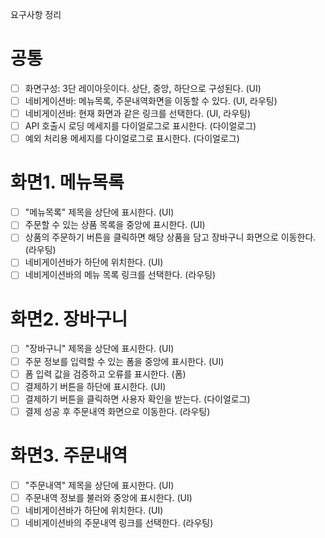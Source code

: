 요구사항 정리

# 공통

- [ ] 화면구성: 3단 레이아웃이다. 상단, 중앙, 하단으로 구성된다. (UI)
- [ ] 네비게이션바: 메뉴목록, 주문내역화면을 이동할 수 있다. (UI, 라우팅)
- [ ] 네비게이션바: 현재 화면과 같은 링크를 선택한다. (UI, 라우팅)
- [ ] API 호출시 로딩 메세지를 다이얼로그로 표시한다. (다이얼로그)
- [ ] 예외 처리용 메세지를 다이얼로그로 표시한다. (다이얼로그)

# 화면1. 메뉴목록

- [ ] "메뉴목록" 제목을 상단에 표시한다. (UI)
- [ ] 주문할 수 있는 상품 목록을 중앙에 표시한다. (UI)
- [ ] 상품의 주문하기 버튼을 클릭하면 해당 상품을 담고 장바구니 화면으로 이동한다. (라우팅)
- [ ] 네비게이션바가 하단에 위치한다. (UI)
- [ ] 네비게이션바의 메뉴 목록 링크를 선택한다. (라우팅)

# 화면2. 장바구니

- [ ] "장바구니" 제목을 상단에 표시한다. (UI)
- [ ] 주문 정보를 입력할 수 있는 폼을 중앙에 표시한다. (UI)
- [ ] 폼 입력 값을 검증하고 오류를 표시한다. (폼)
- [ ] 결제하기 버튼을 하단에 표시한다. (UI)
- [ ] 결제하기 버튼을 클릭하면 사용자 확인을 받는다. (다이얼로그)
- [ ] 결제 성공 후 주문내역 화면으로 이동한다. (라우팅)

# 화면3. 주문내역

- [ ] "주문내역" 제목을 상단에 표시한다. (UI)
- [ ] 주문내역 정보를 불러와 중앙에 표시한다. (UI)
- [ ] 네비게이션바가 하단에 위치한다. (UI)
- [ ] 네비게이션바의 주문내역 링크를 선택한다. (라우팅)
